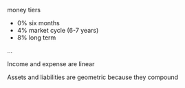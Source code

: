 money tiers

  - 0% six months
  - 4% market cycle (6-7 years)
  - 8% long term


...

Income and expense are linear

Assets and liabilities are geometric because they compound




